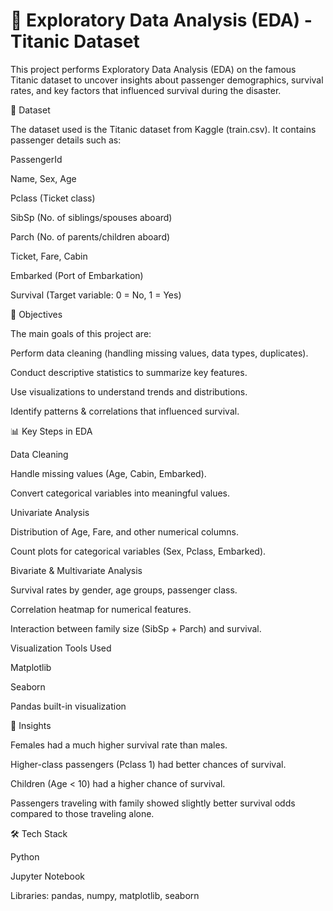 # 🚢 Exploratory Data Analysis (EDA) - Titanic Dataset

This project performs Exploratory Data Analysis (EDA) on the famous Titanic dataset to uncover insights about passenger demographics, survival rates, and key factors that influenced survival during the disaster.

📂 Dataset

The dataset used is the Titanic dataset from Kaggle
 (train.csv). It contains passenger details such as:

PassengerId

Name, Sex, Age

Pclass (Ticket class)

SibSp (No. of siblings/spouses aboard)

Parch (No. of parents/children aboard)

Ticket, Fare, Cabin

Embarked (Port of Embarkation)

Survival (Target variable: 0 = No, 1 = Yes)

🎯 Objectives

The main goals of this project are:

Perform data cleaning (handling missing values, data types, duplicates).

Conduct descriptive statistics to summarize key features.

Use visualizations to understand trends and distributions.

Identify patterns & correlations that influenced survival.

📊 Key Steps in EDA

Data Cleaning

Handle missing values (Age, Cabin, Embarked).

Convert categorical variables into meaningful values.

Univariate Analysis

Distribution of Age, Fare, and other numerical columns.

Count plots for categorical variables (Sex, Pclass, Embarked).

Bivariate & Multivariate Analysis

Survival rates by gender, age groups, passenger class.

Correlation heatmap for numerical features.

Interaction between family size (SibSp + Parch) and survival.

Visualization Tools Used

Matplotlib

Seaborn

Pandas built-in visualization

📌 Insights

Females had a much higher survival rate than males.

Higher-class passengers (Pclass 1) had better chances of survival.

Children (Age < 10) had a higher chance of survival.

Passengers traveling with family showed slightly better survival odds compared to those traveling alone.

🛠️ Tech Stack

Python

Jupyter Notebook

Libraries: pandas, numpy, matplotlib, seaborn
